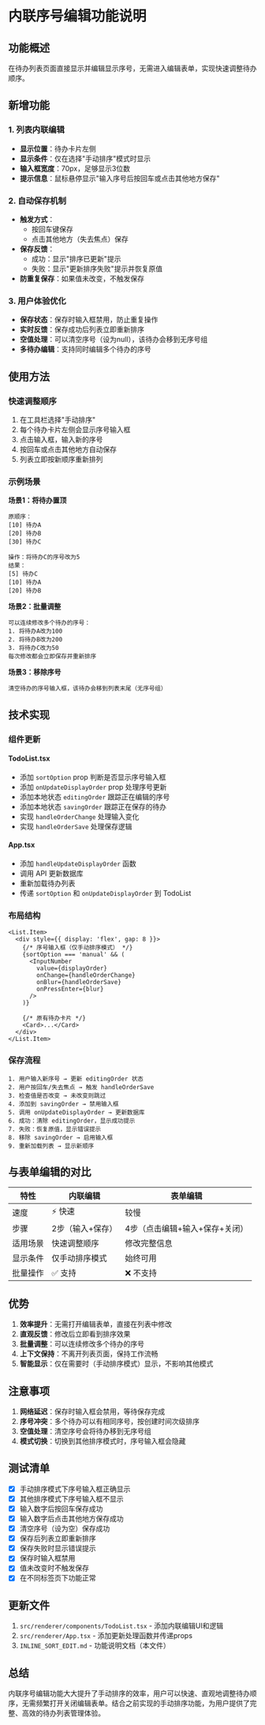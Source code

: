 # 内联序号编辑功能说明

## 功能概述

在待办列表页面直接显示并编辑显示序号，无需进入编辑表单，实现快速调整待办顺序。

## 新增功能

### 1. 列表内联编辑
- **显示位置**：待办卡片左侧
- **显示条件**：仅在选择"手动排序"模式时显示
- **输入框宽度**：70px，足够显示3位数
- **提示信息**：鼠标悬停显示"输入序号后按回车或点击其他地方保存"

### 2. 自动保存机制
- **触发方式**：
  - 按回车键保存
  - 点击其他地方（失去焦点）保存
- **保存反馈**：
  - 成功：显示"排序已更新"提示
  - 失败：显示"更新排序失败"提示并恢复原值
- **防重复保存**：如果值未改变，不触发保存

### 3. 用户体验优化
- **保存状态**：保存时输入框禁用，防止重复操作
- **实时反馈**：保存成功后列表立即重新排序
- **空值处理**：可以清空序号（设为null），该待办会移到无序号组
- **多待办编辑**：支持同时编辑多个待办的序号

## 使用方法

### 快速调整顺序
1. 在工具栏选择"手动排序"
2. 每个待办卡片左侧会显示序号输入框
3. 点击输入框，输入新的序号
4. 按回车或点击其他地方自动保存
5. 列表立即按新顺序重新排列

### 示例场景

**场景1：将待办置顶**
```
原顺序：
[10] 待办A
[20] 待办B
[30] 待办C

操作：将待办C的序号改为5
结果：
[5] 待办C
[10] 待办A
[20] 待办B
```

**场景2：批量调整**
```
可以连续修改多个待办的序号：
1. 将待办A改为100
2. 将待办B改为200
3. 将待办C改为50
每次修改都会立即保存并重新排序
```

**场景3：移除序号**
```
清空待办的序号输入框，该待办会移到列表末尾（无序号组）
```

## 技术实现

### 组件更新

#### TodoList.tsx
- 添加 `sortOption` prop 判断是否显示序号输入框
- 添加 `onUpdateDisplayOrder` prop 处理序号更新
- 添加本地状态 `editingOrder` 跟踪正在编辑的序号
- 添加本地状态 `savingOrder` 跟踪正在保存的待办
- 实现 `handleOrderChange` 处理输入变化
- 实现 `handleOrderSave` 处理保存逻辑

#### App.tsx
- 添加 `handleUpdateDisplayOrder` 函数
- 调用 API 更新数据库
- 重新加载待办列表
- 传递 `sortOption` 和 `onUpdateDisplayOrder` 到 TodoList

### 布局结构
```tsx
<List.Item>
  <div style={{ display: 'flex', gap: 8 }}>
    {/* 序号输入框（仅手动排序模式） */}
    {sortOption === 'manual' && (
      <InputNumber
        value={displayOrder}
        onChange={handleOrderChange}
        onBlur={handleOrderSave}
        onPressEnter={blur}
      />
    )}
    
    {/* 原有待办卡片 */}
    <Card>...</Card>
  </div>
</List.Item>
```

### 保存流程
```
1. 用户输入新序号 → 更新 editingOrder 状态
2. 用户按回车/失去焦点 → 触发 handleOrderSave
3. 检查值是否改变 → 未改变则跳过
4. 添加到 savingOrder → 禁用输入框
5. 调用 onUpdateDisplayOrder → 更新数据库
6. 成功：清除 editingOrder，显示成功提示
7. 失败：恢复原值，显示错误提示
8. 移除 savingOrder → 启用输入框
9. 重新加载列表 → 显示新顺序
```

## 与表单编辑的对比

| 特性 | 内联编辑 | 表单编辑 |
|------|---------|---------|
| 速度 | ⚡ 快速 | 较慢 |
| 步骤 | 2步（输入+保存） | 4步（点击编辑+输入+保存+关闭） |
| 适用场景 | 快速调整顺序 | 修改完整信息 |
| 显示条件 | 仅手动排序模式 | 始终可用 |
| 批量操作 | ✅ 支持 | ❌ 不支持 |

## 优势

1. **效率提升**：无需打开编辑表单，直接在列表中修改
2. **直观反馈**：修改后立即看到排序效果
3. **批量调整**：可以连续修改多个待办的序号
4. **上下文保持**：不离开列表页面，保持工作流畅
5. **智能显示**：仅在需要时（手动排序模式）显示，不影响其他模式

## 注意事项

1. **网络延迟**：保存时输入框会禁用，等待保存完成
2. **序号冲突**：多个待办可以有相同序号，按创建时间次级排序
3. **空值处理**：清空序号会将待办移到无序号组
4. **模式切换**：切换到其他排序模式时，序号输入框会隐藏

## 测试清单

- [x] 手动排序模式下序号输入框正确显示
- [x] 其他排序模式下序号输入框不显示
- [x] 输入数字后按回车保存成功
- [x] 输入数字后点击其他地方保存成功
- [x] 清空序号（设为空）保存成功
- [x] 保存后列表立即重新排序
- [x] 保存失败时显示错误提示
- [x] 保存时输入框禁用
- [x] 值未改变时不触发保存
- [x] 在不同标签页下功能正常

## 更新文件

1. `src/renderer/components/TodoList.tsx` - 添加内联编辑UI和逻辑
2. `src/renderer/App.tsx` - 添加更新处理函数并传递props
3. `INLINE_SORT_EDIT.md` - 功能说明文档（本文件）

## 总结

内联序号编辑功能大大提升了手动排序的效率，用户可以快速、直观地调整待办顺序，无需频繁打开关闭编辑表单。结合之前实现的手动排序功能，为用户提供了完整、高效的待办列表管理体验。

